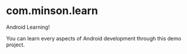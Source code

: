 # com.minson.learn
Android Learning!

You can learn every aspects of Android development through this demo project.
